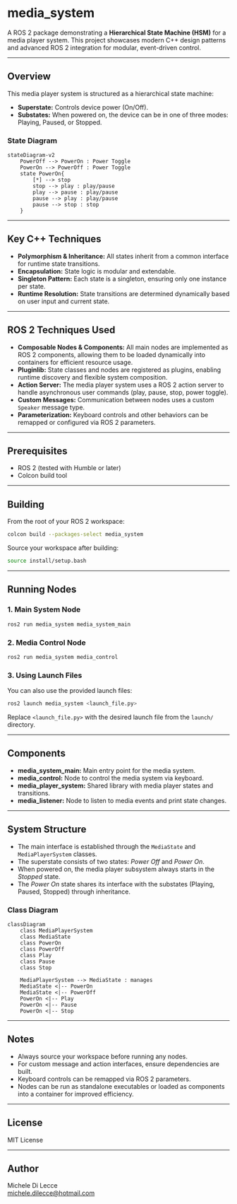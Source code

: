 # media_system

A ROS 2 package demonstrating a **Hierarchical State Machine (HSM)** for a media player system. This project showcases modern C++ design patterns and advanced ROS 2 integration for modular, event-driven control.

---

## Overview

This media player system is structured as a hierarchical state machine:

- **Superstate:** Controls device power (On/Off).
- **Substates:** When powered on, the device can be in one of three modes: Playing, Paused, or Stopped.

### State Diagram

```mermaid
stateDiagram-v2
    PowerOff --> PowerOn : Power Toggle
    PowerOn --> PowerOff : Power Toggle
    state PowerOn{
        [*] --> stop
        stop --> play : play/pause
        play --> pause : play/pause
        pause --> play : play/pause
        pause --> stop : stop
    }
```

---

## Key C++ Techniques

- **Polymorphism & Inheritance:** All states inherit from a common interface for runtime state transitions.
- **Encapsulation:** State logic is modular and extendable.
- **Singleton Pattern:** Each state is a singleton, ensuring only one instance per state.
- **Runtime Resolution:** State transitions are determined dynamically based on user input and current state.

---

## ROS 2 Techniques Used

- **Composable Nodes & Components:** All main nodes are implemented as ROS 2 components, allowing them to be loaded dynamically into containers for efficient resource usage.
- **Pluginlib:** State classes and nodes are registered as plugins, enabling runtime discovery and flexible system composition.
- **Action Server:** The media player system uses a ROS 2 action server to handle asynchronous user commands (play, pause, stop, power toggle).
- **Custom Messages:** Communication between nodes uses a custom `Speaker` message type.
- **Parameterization:** Keyboard controls and other behaviors can be remapped or configured via ROS 2 parameters.

---

## Prerequisites

- ROS 2 (tested with Humble or later)
- Colcon build tool

---

## Building

From the root of your ROS 2 workspace:

```bash
colcon build --packages-select media_system
```

Source your workspace after building:

```bash
source install/setup.bash
```

---

## Running Nodes

### 1. Main System Node

```bash
ros2 run media_system media_system_main
```

### 2. Media Control Node

```bash
ros2 run media_system media_control
```

### 3. Using Launch Files

You can also use the provided launch files:

```bash
ros2 launch media_system <launch_file.py>
```

Replace `<launch_file.py>` with the desired launch file from the `launch/` directory.

---

## Components

- **media_system_main:** Main entry point for the media system.
- **media_control:** Node to control the media system via keyboard.
- **media_player_system:** Shared library with media player states and transitions.
- **media_listener:** Node to listen to media events and print state changes.

---

## System Structure

- The main interface is established through the `MediaState` and `MediaPlayerSystem` classes.
- The superstate consists of two states: *Power Off* and *Power On*.
- When powered on, the media player subsystem always starts in the *Stopped* state.
- The *Power On* state shares its interface with the substates (Playing, Paused, Stopped) through inheritance.

### Class Diagram

```mermaid
classDiagram
    class MediaPlayerSystem
    class MediaState
    class PowerOn
    class PowerOff
    class Play
    class Pause
    class Stop

    MediaPlayerSystem --> MediaState : manages
    MediaState <|-- PowerOn
    MediaState <|-- PowerOff
    PowerOn <|-- Play
    PowerOn <|-- Pause
    PowerOn <|-- Stop
```

---

## Notes

- Always source your workspace before running any nodes.
- For custom message and action interfaces, ensure dependencies are built.
- Keyboard controls can be remapped via ROS 2 parameters.
- Nodes can be run as standalone executables or loaded as components into a container for improved efficiency.

---

## License

MIT License

---

## Author

Michele Di Lecce  
michele.dilecce@hotmail.com
